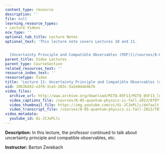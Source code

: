 ```yaml
---
content_type: resource
description: ''
file: null
learning_resource_types:
- Lecture Videos
ocw_type: ''
optional_tab_title: Lecture Notes
optional_text: 'This lecture note covers Lectures 10 and 11.


  [Uncertainty Principle and Compatible Observables (PDF)](/courses/8-05-quantum-physics-ii-fall-2013/resources/mit8_05f13_chap_05)'
parent_title: Video Lectures
parent_type: CourseSection
related_resources_text: ''
resource_index_text: ''
resourcetype: Video
title: 'Lecture 11: Uncertainty Principle and Compatible Observables (cont.)'
uid: 10b3bd42-a3f8-3ca5-283c-5a2e8dab4b7b
video_files:
  archive_url: http://www.archive.org/download/MIT8.05F13/MIT8_05F13_lec11_300k.mp4
  video_captions_file: /courses/8-05-quantum-physics-ii-fall-2013/8f0f755abc9b569e84290d70660b6693_Oi-JCJePLlc.vtt
  video_thumbnail_file: https://img.youtube.com/vi/Oi-JCJePLlc/default.jpg
  video_transcript_file: /courses/8-05-quantum-physics-ii-fall-2013/f879577e2660888d278e238385269edc_Oi-JCJePLlc.pdf
video_metadata:
  youtube_id: Oi-JCJePLlc
---
```


**Description:** In this lecture, the professor continued to talk about uncertainty principle and compatible observables, etc.

**Instructor:** Barton Zwiebach
